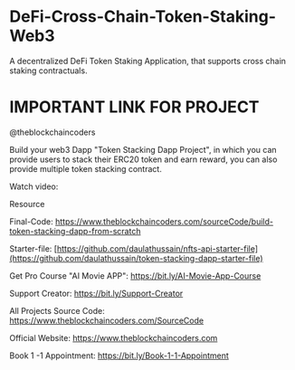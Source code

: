 # DeFi-Cross-Chain-Token-Staking-Web3
A decentralized DeFi Token Staking Application, that supports cross chain staking contractuals.

# IMPORTANT LINK FOR PROJECT

@theblockchaincoders

Build your web3 Dapp "Token Stacking Dapp Project", in which you can provide users to stack their ERC20 token and earn reward, you can also provide multiple token stacking contract.

Watch video:

Resource

Final-Code: https://www.theblockchaincoders.com/sourceCode/build-token-stacking-dapp-from-scratch

Starter-file: [https://github.com/daulathussain/nfts-api-starter-file](https://github.com/daulathussain/token-stacking-dapp-starter-file)

Get Pro Course "AI Movie APP": https://bit.ly/AI-Movie-App-Course

Support Creator: https://bit.ly/Support-Creator

All Projects Source Code: https://www.theblockchaincoders.com/SourceCode

Official Website: https://www.theblockchaincoders.com

Book 1 -1 Appointment: https://bit.ly/Book-1-1-Appointment

